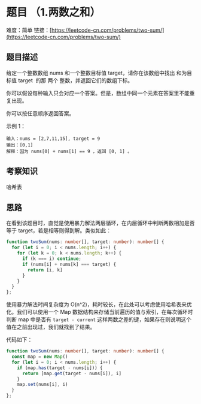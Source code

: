 # 题目 （1.两数之和）

难度：简单
链接：[https://leetcode-cn.com/problems/two-sum/](https://leetcode-cn.com/problems/two-sum/)

## 题目描述

给定一个整数数组 nums 和一个整数目标值 target，请你在该数组中找出 和为目标值 target  的那 两个 整数，并返回它们的数组下标。

你可以假设每种输入只会对应一个答案。但是，数组中同一个元素在答案里不能重复出现。

你可以按任意顺序返回答案。

示例 1：

```
输入：nums = [2,7,11,15], target = 9
输出：[0,1]
解释：因为 nums[0] + nums[1] == 9 ，返回 [0, 1] 。
```

## 考察知识

哈希表

## 思路

在看到该题目时，直觉是使用暴力解法两层循环，在内层循环中判断两数相加是否等于 target，若是相等则得到解。类似如此：

```ts
function twoSum(nums: number[], target: number): number[] {
  for (let i = 0; i < nums.length; i++) {
    for (let k = 0; k < nums.length; k++) {
      if (k === i) continue;
      if (nums[i] + nums[k] === target) {
        return [i, k]
      }
    }
  }
};
```

使用暴力解法时间复杂度为 O(n^2)，耗时较长，在此处可以考虑使用哈希表来优化。我们可以使用一个 Map 数据结构来存储当前遍历的值与索引，在每次循环时判断 map 中是否有 `target - current` 这样两数之差的键，如果存在则说明这个值在之前出现过，我们就找到了结果。

代码如下：

```ts
function twoSum(nums: number[], target: number): number[] {
  const map = new Map()
  for (let i = 0; i < nums.length; i++) {
    if (map.has(target - nums[i])) {
      return [map.get(target - nums[i]), i]   
    }
    map.set(nums[i], i)
  }
};
```

